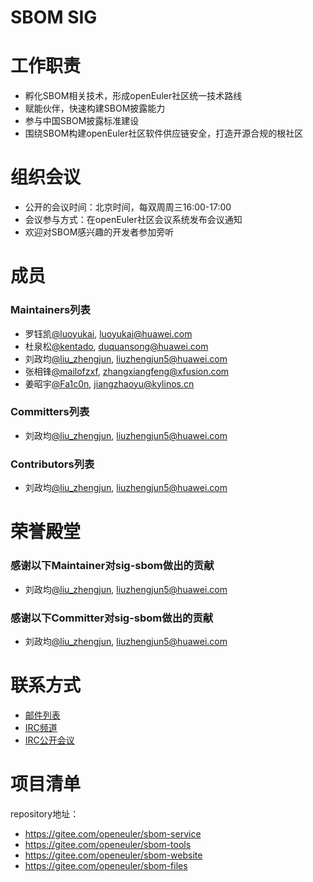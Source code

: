 # SBOM SIG

# 工作职责

- 孵化SBOM相关技术，形成openEuler社区统一技术路线
- 赋能伙伴，快速构建SBOM披露能力
- 参与中国SBOM披露标准建设
- 围绕SBOM构建openEuler社区软件供应链安全，打造开源合规的根社区


# 组织会议

- 公开的会议时间：北京时间，每双周周三16:00-17:00
- 会议参与方式：在openEuler社区会议系统发布会议通知
- 欢迎对SBOM感兴趣的开发者参加旁听


# 成员

### Maintainers列表
- 罗钰凯[@luoyukai](https://gitee.com/luoyukai), luoyukai@huawei.com
- 杜泉松[@kentado](https://gitee.com/kentado), duquansong@huawei.com
- 刘政均[@liu_zhengjun](https://gitee.com/liu_zhengjun), liuzhengjun5@huawei.com
- 张相锋[@mailofzxf](https://gitee.com/mailofzxf), zhangxiangfeng@xfusion.com
- 姜昭宇[@Fa1c0n](https://gitee.com/Fa1c0n), jiangzhaoyu@kylinos.cn

### Committers列表
- 刘政均[@liu_zhengjun](https://gitee.com/liu_zhengjun), liuzhengjun5@huawei.com

### Contributors列表
- 刘政均[@liu_zhengjun](https://gitee.com/liu_zhengjun), liuzhengjun5@huawei.com

# 荣誉殿堂

### 感谢以下Maintainer对sig-sbom做出的贡献
- 刘政均[@liu_zhengjun](https://gitee.com/liu_zhengjun), liuzhengjun5@huawei.com

### 感谢以下Committer对sig-sbom做出的贡献
- 刘政均[@liu_zhengjun](https://gitee.com/liu_zhengjun), liuzhengjun5@huawei.com


# 联系方式

- [邮件列表](dev@openeuler.org)
- [IRC频道](#openeuler-dev)
- [IRC公开会议](#openeuler-meeting)


# 项目清单

repository地址：

- https://gitee.com/openeuler/sbom-service
- https://gitee.com/openeuler/sbom-tools
- https://gitee.com/openeuler/sbom-website
- https://gitee.com/openeuler/sbom-files
